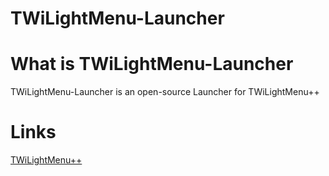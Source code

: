 # TWiLightMenu-Launcher
# What is TWiLightMenu-Launcher
TWiLightMenu-Launcher is an open-source Launcher for TWiLightMenu++

# Links
[TWiLightMenu++](https://github.com/RocketRobz/TWiLightMenu)
